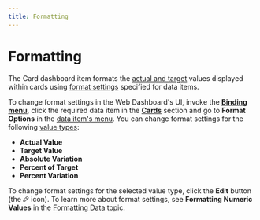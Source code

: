 ```yaml
---
title: Formatting
---
```

# Formatting
The Card dashboard item formats the [actual and target](../../../../../dashboard-for-web/articles/web-dashboard-designer-mode/designing-dashboard-items/cards/providing-data.md) values displayed within cards using [format settings](../../../../../dashboard-for-web/articles/web-dashboard-designer-mode/data-shaping/formatting-data.md) specified for data items.

To change format settings in the Web Dashboard's UI, invoke the **[Binding menu](../../../../../dashboard-for-web/articles/web-dashboard-designer-mode/ui-elements/dashboard-item-menu.md)**, click the required data item in the **[Cards](../../../../../dashboard-for-web/articles/web-dashboard-designer-mode/designing-dashboard-items/cards/providing-data.md)** section and go to **Format Options** in the [data item's menu](../../../../../dashboard-for-web/articles/web-dashboard-designer-mode/ui-elements/data-item-menu.md).
You can change format settings for the following [value types](../../../../../dashboard-for-web/articles/web-dashboard-designer-mode/designing-dashboard-items/cards/layout.md):
* **Actual Value**
* **Target Value**
* **Absolute Variation**
* **Percent of Target**
* **Percent Variation**

To change format settings for the selected value type, click the **Edit** button (the ![wdd-icon-edit-collection-value-item](../../../../images/Img126050.png) icon).
To learn more about format settings, see **Formatting Numeric Values** in the [Formatting Data](../../../../../dashboard-for-web/articles/web-dashboard-designer-mode/data-shaping/formatting-data.md) topic.